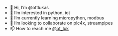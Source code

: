 - 👋 Hi, I’m @ottlukas
- 👀 I’m interested in python, iot
- 🌱 I’m currently learning micropython, modbus
- 💞️ I’m looking to collaborate on plc4x, streampipes
- 📫 How to reach me [@ot_luk]([https://www.linkedin.com/in/lukas-ott/])

<!---
ottlukas/ottlukas is a ✨ special ✨ repository because its `README.md` (this file) appears on your GitHub profile.
You can click the Preview link to take a look at your changes.
--->
